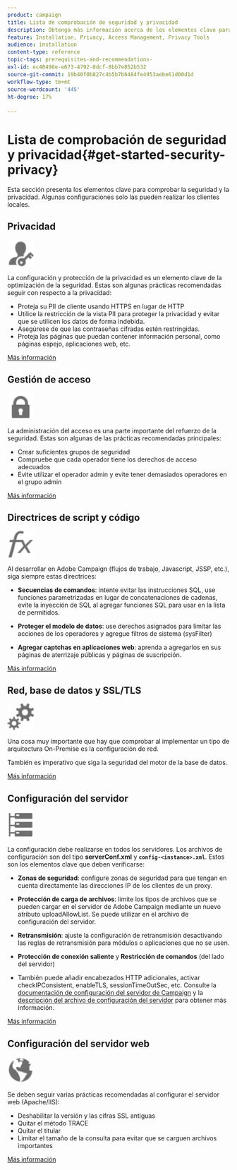```yaml
---
product: campaign
title: Lista de comprobación de seguridad y privacidad
description: Obtenga más información acerca de los elementos clave para comprobar la seguridad y la privacidad
feature: Installation, Privacy, Access Management, Privacy Tools
audience: installation
content-type: reference
topic-tags: prerequisites-and-recommendations-
exl-id: ec40498e-e673-4792-8dcf-8bb7e852b532
source-git-commit: 19b40f0b827c4b5b7b6484fe4953aebe61d00d1d
workflow-type: tm+mt
source-wordcount: '445'
ht-degree: 17%

---
```


# Lista de comprobación de seguridad y privacidad{#get-started-security-privacy}



Esta sección presenta los elementos clave para comprobar la seguridad y la privacidad. Algunas configuraciones solo las pueden realizar los clientes locales.

## Privacidad

<img src="assets/do-not-localize/icon_privacy.svg" width="60px">

La configuración y protección de la privacidad es un elemento clave de la optimización de la seguridad. Estas son algunas prácticas recomendadas seguir con respecto a la privacidad:

* Proteja su PII de cliente usando HTTPS en lugar de HTTP
* Utilice la restricción de la vista PII para proteger la privacidad y evitar que se utilicen los datos de forma indebida.
* Asegúrese de que las contraseñas cifradas estén restringidas.
* Proteja las páginas que puedan contener información personal, como páginas espejo, aplicaciones web, etc.

[Más información](../../installation/using/privacy.md)

## Gestión de acceso

<img src="assets/do-not-localize/icon_access.svg" width="60px">

La administración del acceso es una parte importante del refuerzo de la seguridad. Estas son algunas de las prácticas recomendadas principales:

* Crear suficientes grupos de seguridad
* Compruebe que cada operador tiene los derechos de acceso adecuados
* Evite utilizar el operador admin y evite tener demasiados operadores en el grupo admin

[Más información](../../installation/using/access-management.md)

## Directrices de script y código

<img src="assets/do-not-localize/icon_scripting.svg" width="60px">

Al desarrollar en Adobe Campaign (flujos de trabajo, Javascript, JSSP, etc.), siga siempre estas directrices:

* **Secuencias de comandos**: intente evitar las instrucciones SQL, use funciones parametrizadas en lugar de concatenaciones de cadenas, evite la inyección de SQL al agregar funciones SQL para usar en la lista de permitidos.

* **Proteger el modelo de datos**: use derechos asignados para limitar las acciones de los operadores y agregue filtros de sistema (sysFilter)

* **Agregar captchas en aplicaciones web**: aprenda a agregarlos en sus páginas de aterrizaje públicas y páginas de suscripción.

[Más información](../../installation/using/scripting-coding-guidelines.md)

## Red, base de datos y SSL/TLS

<img src="assets/do-not-localize/icon_network.svg" width="60px">

Una cosa muy importante que hay que comprobar al implementar un tipo de arquitectura On-Premise es la configuración de red.

También es imperativo que siga la seguridad del motor de la base de datos.

[Más información](../../installation/using/network-database.md)


## Configuración del servidor

<img src="assets/do-not-localize/icon_server.svg" width="60px">

La configuración debe realizarse en todos los servidores. Los archivos de configuración son del tipo **serverConf.xml** y **`config-<instance>.xml`**. Estos son los elementos clave que deben verificarse:

* **Zonas de seguridad**: configure zonas de seguridad para que tengan en cuenta directamente las direcciones IP de los clientes de un proxy.

* **Protección de carga de archivos**: limite los tipos de archivos que se pueden cargar en el servidor de Adobe Campaign mediante un nuevo atributo uploadAllowList. Se puede utilizar en el archivo de configuración del servidor.

* **Retransmisión**: ajuste la configuración de retransmisión desactivando las reglas de retransmisión para módulos o aplicaciones que no se usen.

* **Protección de conexión saliente** y **Restricción de comandos** (del lado del servidor)

* También puede añadir encabezados HTTP adicionales, activar checkIPConsistent, enableTLS, sessionTimeOutSec, etc. Consulte la [documentación de configuración del servidor de Campaign](../../installation/using/configuring-campaign-server.md) y la [descripción del archivo de configuración del servidor](../../installation/using/the-server-configuration-file.md) para obtener más información.

[Más información](../../installation/using/server-configuration.md)

## Configuración del servidor web

<img src="assets/do-not-localize/icon_web.svg" width="60px">

Se deben seguir varias prácticas recomendadas al configurar el servidor web (Apache/IIS):

* Deshabilitar la versión y las cifras SSL antiguas
* Quitar el método TRACE
* Quitar el titular
* Limitar el tamaño de la consulta para evitar que se carguen archivos importantes

[Más información](../../installation/using/web-server-configuration.md)
